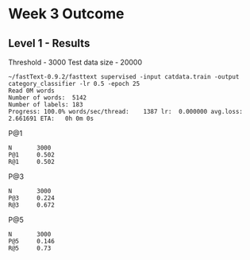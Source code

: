 # Week 3 Outcome

## Level 1 - Results

Threshold - 3000
Test data size - 20000

```
~/fastText-0.9.2/fasttext supervised -input catdata.train -output category_classifier -lr 0.5 -epoch 25
Read 0M words
Number of words:  5142
Number of labels: 183
Progress: 100.0% words/sec/thread:    1387 lr:  0.000000 avg.loss:  2.661691 ETA:   0h 0m 0s

```

P@1
```
N       3000
P@1     0.502
R@1     0.502
```

P@3
```
N       3000
P@3     0.224
R@3     0.672
```

P@5
```
N       3000
P@5     0.146
R@5     0.73
```

